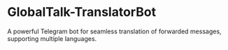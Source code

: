 # GlobalTalk-TranslatorBot
A powerful Telegram bot for seamless translation of forwarded messages, supporting multiple languages.
